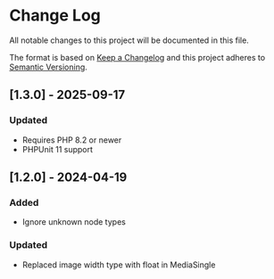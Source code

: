 # Change Log
All notable changes to this project will be documented in this file.

The format is based on [Keep a Changelog](http://keepachangelog.com/)
and this project adheres to [Semantic Versioning](http://semver.org/).

## [1.3.0] - 2025-09-17
### Updated
- Requires PHP 8.2 or newer
- PHPUnit 11 support

## [1.2.0] - 2024-04-19
### Added
- Ignore unknown node types

### Updated
- Replaced image width type with float in MediaSingle
